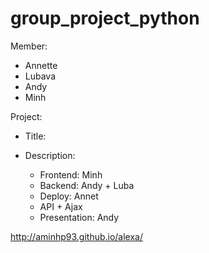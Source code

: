 # group_project_python

Member:
* Annette
* Lubava
* Andy
* Minh

Project:
- Title:

- Description:
	+ Frontend: Minh
	+ Backend: Andy + Luba
	+ Deploy: Annet
	+ API + Ajax
	+ Presentation: Andy

http://aminhp93.github.io/alexa/
